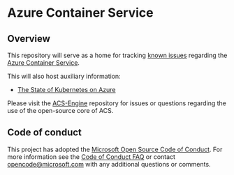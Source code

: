 # Azure Container Service

## Overview

This repository will serve as a home for tracking [known issues](https://github.com/Azure/ACS/issues?utf8=%E2%9C%93&q=is%3Aopen%20is%3Aissue%20label%3Aknown-issue)
regarding the [Azure Container Service](https://azure.microsoft.com/en-us/services/container-service/).

This will also host auxiliary information:
* [The State of Kubernetes on Azure](kubernetes-status.md)

Please visit the [ACS-Engine](https://github.com/Azure/ACS-Engine) repository for issues or
questions regarding the use of the open-source core of ACS.

## Code of conduct

This project has adopted the [Microsoft Open Source Code of Conduct](https://opensource.microsoft.com/codeofconduct/). For more information see the [Code of Conduct FAQ](https://opensource.microsoft.com/codeofconduct/faq) or contact [opencode@microsoft.com](mailto:opencode@microsoft.com) with any additional questions or comments.
